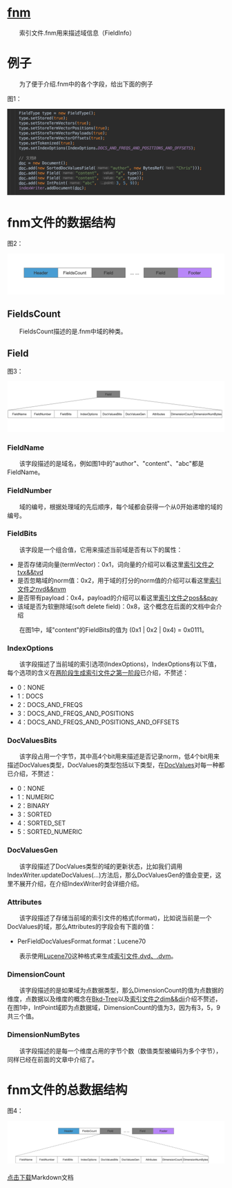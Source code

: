 # [fnm](https://www.amazingkoala.com.cn/Lucene/suoyinwenjian/)
&emsp;&emsp;索引文件.fnm用来描述域信息（FieldInfo）

# 例子
&emsp;&emsp;为了便于介绍.fnm中的各个字段，给出下面的例子

图1：

<img src="fnm-image/1.png">


# fnm文件的数据结构


图2：

<img src="fnm-image/2.png">

## FieldsCount
&emsp;&emsp;FieldsCount描述的是.fnm中域的种类。

## Field
图3：

<img src="fnm-image/3.png">

### FieldName
&emsp;&emsp;该字段描述的是域名，例如图1中的"author"、"content"、"abc"都是FieldName。

### FieldNumber
&emsp;&emsp;域的编号，根据处理域的先后顺序，每个域都会获得一个从0开始递增的域的编号。

### FieldBits
&emsp;&emsp;该字段是一个组合值，它用来描述当前域是否有以下的属性：

- 是否存储词向量(termVector)：0x1，词向量的介绍可以看这里[索引文件之tvx&&tvd](https://www.amazingkoala.com.cn/Lucene/suoyinwenjian/2019/0429/56.html)
- 是否忽略域的norm值：0x2，用于域的打分的norm值的介绍可以看这里[索引文件之nvd&&nvm](https://www.amazingkoala.com.cn/Lucene/suoyinwenjian/2019/0305/39.html)
- 是否带有payload：0x4，payload的介绍可以看这里[索引文件之pos&&pay](https://www.amazingkoala.com.cn/Lucene/suoyinwenjian/2019/0324/41.html)
- 该域是否为软删除域(soft delete field)：0x8，这个概念在后面的文档中会介绍

&emsp;&emsp;在图1中，域"content"的FieldBits的值为 (0x1 | 0x2 | 0x4) = 0x0111。

### IndexOptions
&emsp;&emsp;该字段描述了当前域的索引选项(IndexOptions)，IndexOptions有以下值，每个选项的含义在[两阶段生成索引文件之第一阶段](https://www.amazingkoala.com.cn/Lucene/Index/2019/0521/61.html)已介绍，不赘述：

- 0：NONE
- 1：DOCS
- 2：DOCS_AND_FREQS
- 3：DOCS_AND_FREQS_AND_POSITIONS
- 4：DOCS_AND_FREQS_AND_POSITIONS_AND_OFFSETS

### DocValuesBits
&emsp;&emsp;该字段占用一个字节，其中高4个bit用来描述是否记录norm，低4个bit用来描述DocValues类型，DocValues的类型包括以下类型，在[DocValues](https://www.amazingkoala.com.cn/Lucene/DocValues/2019/0218/33.html)对每一种都已介绍，不赘述：

- 0：NONE
- 1：NUMERIC
- 2：BINARY
- 3：SORTED
- 4：SORTED_SET
- 5：SORTED_NUMERIC

### DocValuesGen
&emsp;&emsp;该字段描述了DocValues类型的域的更新状态，比如我们调用IndexWriter.updateDocValues(...)方法后，那么DocValuesGen的值会变更，这里不展开介绍，在介绍IndexWriter时会详细介绍。

### Attributes
&emsp;&emsp;该字段描述了存储当前域的索引文件的格式(format)，比如说当前是一个DocValues的域，那么Attributes的字段会有下面的值：

- PerFieldDocValuesFormat.format：Lucene70

&emsp;&emsp;表示使用[Lucene70](http://lucene.apache.org/core/7_0_0/core/org/apache/lucene/codecs/lucene70/package-summary.html)这种格式来生成[索引文件.dvd、.dvm](https://www.amazingkoala.com.cn/Lucene/DocValues/2019/0218/33.html)。

### DimensionCount
&emsp;&emsp;该字段描述的是如果域为点数据类型，那么DimensionCount的值为点数据的维度，点数据以及维度的概念在[Bkd-Tree](https://www.amazingkoala.com.cn/Lucene/gongjulei/2019/0422/52.html)以及[索引文件之dim&&dii](https://www.amazingkoala.com.cn/Lucene/suoyinwenjian/2019/0424/53.html)介绍不赘述，在图1中，IntPoint域即为点数据域，DimensionCount的值为3，因为有3，5，9共三个值。

### DimensionNumBytes
&emsp;&emsp;该字段描述的是每一个维度占用的字节个数（数值类型被编码为多个字节），同样已经在前面的文章中介绍了。


# fnm文件的总数据结构


图4：

<img src="fnm-image/4.png">

[点击下载](http://www.amazingkoala.com.cn/attachment/Lucene/%E7%B4%A2%E5%BC%95%E6%96%87%E4%BB%B6/fnm.zip)Markdown文档

